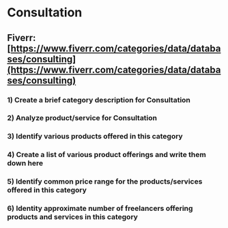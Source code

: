 # Consultation
## Fiverr: [https://www.fiverr.com/categories/data/databases/consulting](https://www.fiverr.com/categories/data/databases/consulting)
### 1) Create a brief category description for Consultation
### 2) Analyze product/service for Consultation
### 3) Identify various products offered in this category
### 4) Create a list of various product offerings and write them down here
### 5) Identify common price range for the products/services offered in this category
### 6) Identity approximate number of freelancers offering products and services in this category
